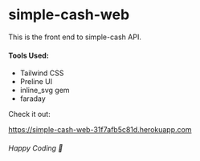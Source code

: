 # simple-cash-web

This is the front end to simple-cash API.

#### Tools Used:

* Tailwind CSS
* Preline UI
* inline_svg gem
* faraday

Check it out:

https://simple-cash-web-31f7afb5c81d.herokuapp.com

###### Happy Coding 🙌
